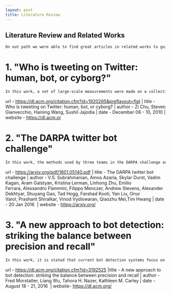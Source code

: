 ```yaml
---
layout: post
title: Literature Review
---
```

## Literature Review and Related Works

```markdown
On out path we were able to find great articles in related works to guide our decision making. The following articles bwing noteworthy. 

```
# 1. "Who is tweeting on Twitter: human, bot, or cyborg?"

```markdown
In this work, a set of large-scale measurements were made on a collection of 500, 000 twitter accounts. Differences were observed in terms of tweet behavior, content, and properties. After measurements were the classification system proposed was based on 4 components. Components in machine learning, entry, account properties, and decisions were used. Experimentation was done to evaluate the accuracy of their system. 
```

url - https://dl.acm.org/citation.cfm?id=1920265&preflayout=flat | title - Who is tweeting on Twitter: human, bot, or cyborg?
| author - Zi Chu, Steven Gianvecchio, Haining Wang, Sushil Jajodia | date - December 06 - 10, 2010 | website - https://dl.acm.or

# 2. "The DARPA twitter bot challenge"

```markdown
In this work, the methods used by three teams in the DARPA challenge are described. They concluded that bot detection required a prescribed workflow. The flow begins with initial bot detection which consisted of finding patters in heuristics, linguistics, behaviors, and inconsistencies. Once they were found outliers, and clustered were searched for. This initial classification of bots could then be used to identify new bots using standard classification classifiers.
```

url - https://arxiv.org/pdf/1601.05140.pdf | title - The DARPA twitter bot challenge | author - V.S. Subrahmanian, Amos Azaria, Skylar Durst, Vadim Kagan, Aram Galstyan, Kristina Lerman, Linhong Zhu, Emilio Ferrara, Alessandro Flammini, Filippo Menczer, Andrew Stevens, Alexander Dekhtyar, Shuyang Gao, Tad Hogg, Farshad Kooti, Yan Liu, Onur Varol, Prashant Shiralkar, Vinod Vydiswaran, Qiaozhu Mei,Tim Hwang | date - 20 Jan 2016  | website - https://arxiv.org/

# 3. "A new approach to bot detection: striking the balance between precision and recall"

```markdown
In this work, it is stated that current bot detection systems focus on precision at the cost of recall. Precision is defined as the positive predictive value and recall is defined as the sensitivity, meaning the proportion of actual positives that are correctly identified. They claim is that this means their detection system improved the number of bots actually deleted versus just detected. 
```

url - https://dl.acm.org/citation.cfm?id=3192525 |title - A new approach to bot detection: striking the balance between precision and recall | author - Fred Morstatter, Liang Wu, Tahora H. Nazer, Kathleen M. Carley | date - August 18 - 21, 2016  | website- https://dl.acm.org/

